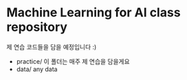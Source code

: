 # Machine Learning for AI class repository

제 연습 코드들을 담을 예정입니다 :)

- practice/ 이 폴더는 매주 제 연습을 담을게요
- data/ any data
